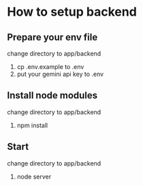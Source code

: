 # How to setup backend

## Prepare your env file
change directory to app/backend
1. cp .env.example to .env
2. put your gemini api key to .env

## Install node modules
change directory to app/backend
1. npm install

## Start
change directory to app/backend
1. node server
